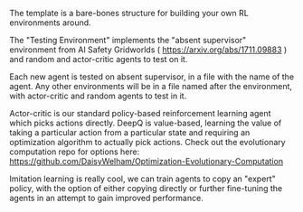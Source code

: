The template is a bare-bones structure for building your own RL environments around.

The "Testing Environment" implements the "absent supervisor" environment from AI Safety Gridworlds ( https://arxiv.org/abs/1711.09883 ) and random and actor-critic agents to test on it.

Each new agent is tested on absent supervisor, in a file with the name of the agent. Any other environments will be in a file named after the environment, with actor-critic and random agents to test in it.

Actor-critic is our standard policy-based reinforcement learning agent which picks actions directly. DeepQ is value-based, learning the value of taking a particular action from a particular state and requiring an optimization algorithm to actually pick actions. Check out the evolutionary computation repo for options here: https://github.com/DaisyWelham/Optimization-Evolutionary-Computation

Imitation learning is really cool, we can train agents to copy an "expert" policy, with the option of either copying directly or further fine-tuning the agents in an attempt to gain improved performance.
